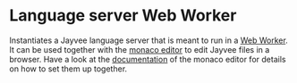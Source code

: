 # Language server Web Worker

Instantiates a Jayvee language server that is meant to run in a [Web Worker](https://developer.mozilla.org/en-US/docs/Web/API/Web_Workers_API). It can be used together with the 
[monaco editor](../../libs/monaco-editor) to edit Jayvee files in a browser. Have a look at the [documentation](../../libs/monaco-editor/README.md) of the monaco editor for 
details on how to set them up together.
